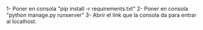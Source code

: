 1- Poner en consola "pip install -r requirements.txt"
2- Poner en consola "python manage.py runserver"
3- Abrir el link que la consola da para entrar al localhost.